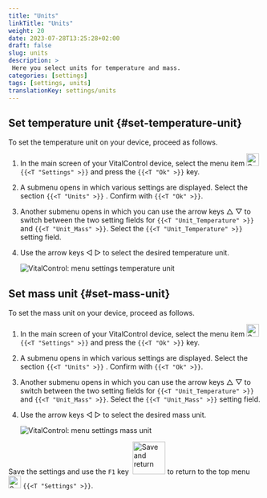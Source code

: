 ```yaml
---
title: "Units"
linkTitle: "Units"
weight: 20
date: 2023-07-28T13:25:28+02:00
draft: false
slug: units
description: >
 Here you select units for temperature and mass.
categories: [settings]
tags: [settings, units]
translationKey: settings/units
---
```

## Set temperature unit {#set-temperature-unit}

To set the temperature unit on your device, proceed as follows.

1. In the main screen of your VitalControl device, select the menu item <img src="/icons/gear.svg" width="25" align="bottom" alt="Settings" /> `{{<T "Settings" >}}` and press the `{{<T "Ok" >}}` key.

2. A submenu opens in which various settings are displayed. Select the section `{{<T "Units" >}}` . Confirm with `{{<T "Ok" >}}`.

3. Another submenu opens in which you can use the arrow keys △ ▽ to switch between the two setting fields for `{{<T "Unit_Temperature" >}}` and `{{<T "Unit_Mass" >}}`. Select the `{{<T "Unit_Temperature" >}}` setting field.

4. Use the arrow keys ◁ ▷ to select the desired temperature unit.

    ![VitalControl: menu settings temperature unit](../images/temperature.png "Temperature unit")

## Set mass unit {#set-mass-unit}

To set the mass unit on your device, proceed as follows.

1. In the main screen of your VitalControl device, select the menu item <img src="/icons/gear.svg" width="25" align="bottom" alt="Settings" /> `{{<T "Settings" >}}` and press the `{{<T "Ok" >}}` key.

2. A submenu opens in which various settings are displayed. Select the section `{{<T "Units" >}}` . Confirm with `{{<T "Ok" >}}`.

3. Another submenu opens in which you can use the arrow keys △ ▽ to switch between the two setting fields for `{{<T "Unit_Temperature" >}}` and `{{<T "Unit_Mass" >}}`. Select the `{{<T "Unit_Mass" >}}` setting field.

4. Use the arrow keys ◁ ▷ to select the desired mass unit.

    ![VitalControl: menu settings mass unit](../images/mass.png "Mass unit")

Save the settings and use the `F1` key &nbsp;<img src="/icons/footer/save_exit.svg" width="65" align="bottom" alt="Save and return" /> to return to the top menu <img src="/icons/gear.svg" width="25" align="bottom" alt="Settings" /> `{{<T "Settings" >}}`.
